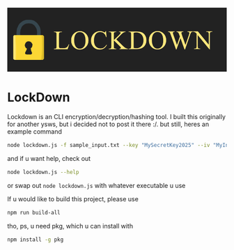 ![top.webp](assets/top.webp)
# LockDown
Lockdown is an CLI encryption/decryption/hashing tool.
I built this originally for another ysws, but i decided not to post it there :/. but still, heres an example command
```bash
node lockdown.js -f sample_input.txt --key "MySecretKey2025" --iv "MyInitVector" --hash sha512 --encrypt aes-256-cbc -o encrypted_output.txt
```
and if u want help, check out
```bash
node lockdown.js --help
```
or swap out `node lockdown.js` with whatever executable u use

If u would like to build this project, please use 
```bash
npm run build-all
```
tho, ps, u need pkg, which u can install with 
```bash
npm install -g pkg
```